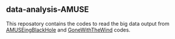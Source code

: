 ## data-analysis-AMUSE 

This reposatory contains the codes to read the big data output from [AMUSEingBlackHole](https://github.com/arpan-das-astrophysics/AMUSEingBlackHole) and [GoneWithTheWind](https://github.com/arpan-das-astrophysics/GoneWithTheWind) codes. 
